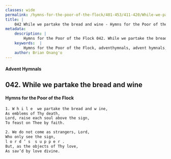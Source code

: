 ```yaml
---
classes: wide
permalink: /hymns-for-the-poor-of-the-flock/401-453/411-420/While-we-partake-the-bread-and-wine/
title: |
    042 While we partake the bread and wine - Hymns for the Poor of the Flock
metadata:
    description: |
        Hymns for the Poor of the Flock 042. While we partake the bread and wine. W h i l e  we partake the bread and w ine, As emblems of Thy death, Lord, raise each soul above the sign,  To feast on Thee by faith. 
    keywords:  |
        Hymns for the Poor of the Flock, adventhymnals, advent hymnals, While we partake the bread and wine, W h i l e  we partake the bread and w ine,, 
    author: Brian Onang'o
---
```


#### Advent Hymnals
## 042. While we partake the bread and wine
####  Hymns for the Poor of the Flock

```txt
1. W h i l e  we partake the bread and w ine,
As emblems of Thy death,
Lord, raise each soul above the sign, 
To feast on Thee by faith.

2. We do not come as strangers, Lord,
Who only see the sign,
l o r d ’ s  s u p p e r .
But, as the objects of Thy love, 
As sav’d by love divine.
```
